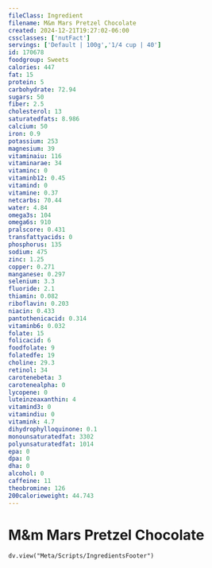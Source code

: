 ```yaml
---
fileClass: Ingredient
filename: M&m Mars Pretzel Chocolate
created: 2024-12-21T19:27:02-06:00
cssclasses: ['nutFact']
servings: ['Default | 100g','1/4 cup | 40']
id: 170678
foodgroup: Sweets
calories: 447
fat: 15
protein: 5
carbohydrate: 72.94
sugars: 50
fiber: 2.5
cholesterol: 13
saturatedfats: 8.986
calcium: 50
iron: 0.9
potassium: 253
magnesium: 39
vitaminaiu: 116
vitaminarae: 34
vitaminc: 0
vitaminb12: 0.45
vitamind: 0
vitamine: 0.37
netcarbs: 70.44
water: 4.84
omega3s: 104
omega6s: 910
pralscore: 0.431
transfattyacids: 0
phosphorus: 135
sodium: 475
zinc: 1.25
copper: 0.271
manganese: 0.297
selenium: 3.3
fluoride: 2.1
thiamin: 0.082
riboflavin: 0.203
niacin: 0.433
pantothenicacid: 0.314
vitaminb6: 0.032
folate: 15
folicacid: 6
foodfolate: 9
folatedfe: 19
choline: 29.3
retinol: 34
carotenebeta: 3
carotenealpha: 0
lycopene: 0
luteinzeaxanthin: 4
vitamind3: 0
vitamindiu: 0
vitamink: 4.7
dihydrophylloquinone: 0.1
monounsaturatedfat: 3302
polyunsaturatedfat: 1014
epa: 0
dpa: 0
dha: 0
alcohol: 0
caffeine: 11
theobromine: 126
200calorieweight: 44.743
---
```


# M&m Mars Pretzel Chocolate

```dataviewjs
dv.view("Meta/Scripts/IngredientsFooter")
```